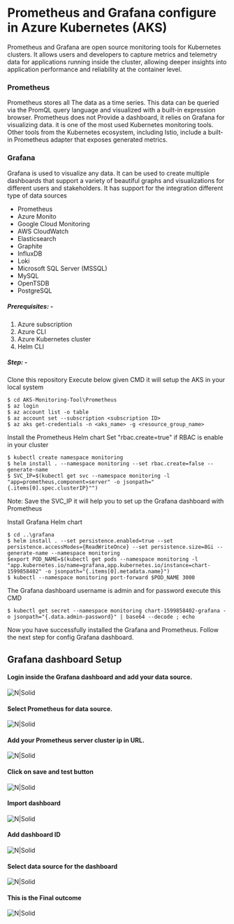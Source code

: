 # Prometheus and Grafana configure in Azure Kubernetes (AKS)

Prometheus and Grafana are open source monitoring tools for Kubernetes clusters. It allows users and developers to capture metrics and telemetry data for applications running inside the cluster, allowing deeper insights into application performance and reliability at the container level.

### Prometheus

Prometheus stores all The data as a time series. This data can be queried via the PromQL query language and visualized with a built-in expression browser. Prometheus does not Provide a dashboard, it relies on Grafana for visualizing data. it is one of the most used Kubernetes monitoring tools. Other tools from the Kubernetes ecosystem, including Istio, include a built-in Prometheus adapter that exposes generated metrics.

### Grafana

Grafana is used to visualize any data. It can be used to create multiple dashboards that support a variety of beautiful graphs and visualizations for different users and stakeholders. It has support for the integration different type of data sources
* Prometheus
* Azure Monito
* Google Cloud Monitoring
* AWS CloudWatch
* Elasticsearch
* Graphite
* InfluxDB
* Loki
* Microsoft SQL Server (MSSQL)
* MySQL
* OpenTSDB
* PostgreSQL

##### Prerequisites: -
1) Azure subscription
2) Azure CLI
3) Azure Kubernetes cluster 
4) Helm CLI

##### Step: -
 Clone this repository Execute below given CMD it will setup the AKS in your local system 
 ```
$ cd AKS-Monitoring-Tool\Prometheus
$ az login
$ az account list -o table
$ az account set --subscription <subscription ID>
$ az aks get-credentials -n <aks_name> -g <resource_group_name>
```
Install the Prometheus Helm chart
Set "rbac.create=true" if RBAC is enable in your cluster 
```
$ kubectl create namespace monitoring
$ helm install . --namespace monitoring --set rbac.create=false --generate-name
$ SVC_IP=$(kubectl get svc --namespace monitoring -l "app=prometheus,component=server" -o jsonpath="{.items[0].spec.clusterIP}"")
```
Note: Save the SVC_IP it will help you to set up the Grafana dashboard with Prometheus

Install Grafana Helm chart
```
$ cd ..\grafana
$ helm install . --set persistence.enabled=true --set persistence.accessModes={ReadWriteOnce} --set persistence.size=8Gi --generate-name --namespace monitoring
$export POD_NAME=$(kubectl get pods --namespace monitoring -l "app.kubernetes.io/name=grafana,app.kubernetes.io/instance=chart-1599858402" -o jsonpath="{.items[0].metadata.name}")
$ kubectl --namespace monitoring port-forward $POD_NAME 3000
```
The Grafana dashboard username is admin and for password execute this CMD
```
$ kubectl get secret --namespace monitoring chart-1599858402-grafana -o jsonpath="{.data.admin-password}" | base64 --decode ; echo
```
Now you have successfully installed the Grafana and Prometheus.
Follow the next step for config Grafana dashboard.

## Grafana dashboard Setup
#### Login inside the Grafana dashboard and add your data source.
![N|Solid](https://drive.google.com/uc?export=view&id=1EUUN-hlaKs4mUYLV8OzWlt6XKmksYFyd)

#### Select Prometheus for data source. 
![N|Solid](https://drive.google.com/uc?export=view&id=1zTWyx1NtG-H2r7C4iVvLLRaSBkRZvJp8)

#### Add your Prometheus server cluster ip in URL.
![N|Solid](https://drive.google.com/uc?export=view&id=14uf80bNtf9Yf03vNWo5C1gZ5c7w0v9lg)

#### Click on save and test button 
![N|Solid](https://drive.google.com/uc?export=view&id=1zUlx1MZsXcDAHbK1DLpEIJJ4lFio5553)

#### Import dashboard 
![N|Solid](https://drive.google.com/uc?export=view&id=1AL_OkOHQHYlDFBT11n-QpBkg01XsnIuQ)

#### Add dashboard ID 
![N|Solid](https://drive.google.com/uc?export=view&id=1z9KOSFI4XdfYGlp2IMeoTS0X5JthU3r3)

#### Select data source for the dashboard
![N|Solid](https://drive.google.com/uc?export=view&id=10H7LSeqhS-a_4rxDap_4iFG2vZXfF5CD)

#### This is the Final outcome 
![N|Solid](https://drive.google.com/uc?export=view&id=16E4WH2XVOTGedOJjWEkn60vj-xLk6dbo)
